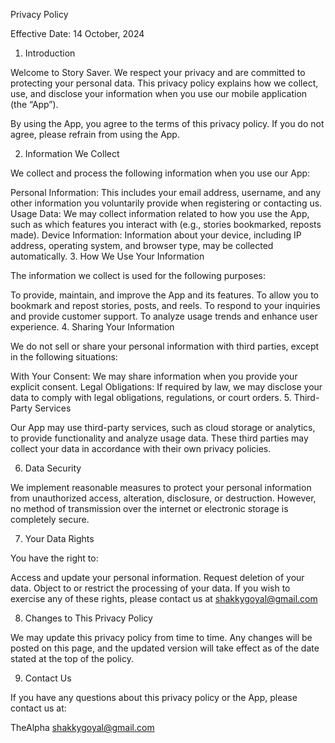 Privacy Policy

Effective Date: 14 October, 2024

1. Introduction

Welcome to Story Saver. We respect your privacy and are committed to protecting your personal data. This privacy policy explains how we collect, use, and disclose your information when you use our mobile application (the “App”).

By using the App, you agree to the terms of this privacy policy. If you do not agree, please refrain from using the App.

2. Information We Collect

We collect and process the following information when you use our App:

Personal Information: This includes your email address, username, and any other information you voluntarily provide when registering or contacting us.
Usage Data: We may collect information related to how you use the App, such as which features you interact with (e.g., stories bookmarked, reposts made).
Device Information: Information about your device, including IP address, operating system, and browser type, may be collected automatically.
3. How We Use Your Information

The information we collect is used for the following purposes:

To provide, maintain, and improve the App and its features.
To allow you to bookmark and repost stories, posts, and reels.
To respond to your inquiries and provide customer support.
To analyze usage trends and enhance user experience.
4. Sharing Your Information

We do not sell or share your personal information with third parties, except in the following situations:

With Your Consent: We may share information when you provide your explicit consent.
Legal Obligations: If required by law, we may disclose your data to comply with legal obligations, regulations, or court orders.
5. Third-Party Services

Our App may use third-party services, such as cloud storage or analytics, to provide functionality and analyze usage data. These third parties may collect your data in accordance with their own privacy policies.

6. Data Security

We implement reasonable measures to protect your personal information from unauthorized access, alteration, disclosure, or destruction. However, no method of transmission over the internet or electronic storage is completely secure.

7. Your Data Rights

You have the right to:

Access and update your personal information.
Request deletion of your data.
Object to or restrict the processing of your data.
If you wish to exercise any of these rights, please contact us at shakkygoyal@gmail.com

8. Changes to This Privacy Policy

We may update this privacy policy from time to time. Any changes will be posted on this page, and the updated version will take effect as of the date stated at the top of the policy.

9. Contact Us

If you have any questions about this privacy policy or the App, please contact us at:

TheAlpha
shakkygoyal@gmail.com

